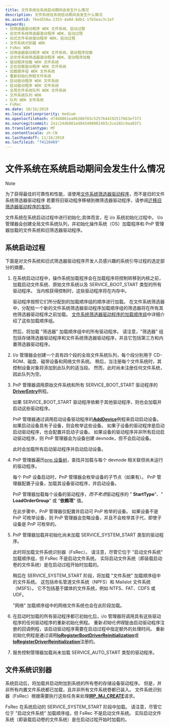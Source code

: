 ```yaml
---
title: 文件系统在系统启动期间会发生什么情况
description: 文件系统在系统启动期间会发生什么情况
ms.assetid: f6ed556a-2353-4a0d-8db1-1fb5eac3c1ef
keywords:
- 旧筛选器驱动程序 WDK 文件系统、启动过程
- 旧文件系统筛选器驱动程序 WDK，启动过程
- 旧式文件系统驱动程序 WDK，启动过程
- 文件系统识别器 WDK
- FsRec WDK
- 旧筛选器驱动程序 WDK 文件系统，驱动程序加载
- 旧文件系统筛选器驱动程序 WDK，驱动程序加载
- 驱动程序加载 WDK 文件系统
- 正在加载驱动程序 WDK 文件系统
- 加载顺序组 WDK 文件系统
- 重新初始化例程文件系统
- 启动驱动程序 WDK 文件系统
- 启动驱动程序 WDK 文件系统
- 全局文件系统队列 WDK 文件系统
- 文件系统队列 WDK
- 队列 WDK 文件系统
- FsRec
ms.date: 10/16/2019
ms.localizationpriority: medium
ms.openlocfilehash: d74d4861ea0b386f03c5257644192517663ef373
ms.sourcegitcommit: 2a1c24db881ed843498001493c3ce202c9aa03f1
ms.translationtype: MT
ms.contentlocale: zh-CN
ms.lasthandoff: 11/16/2019
ms.locfileid: "74128469"
---
```

# <a name="what-happens-to-file-systems-during-system-boot"></a>文件系统在系统启动期间会发生什么情况

> [!NOTE]
> 为了获得最佳的可靠性和性能，请使用[文件系统筛选器驱动程序](filter-manager-and-minifilter-driver-architecture.md)，而不是旧的文件系统筛选器驱动程序 若要将旧驱动程序移植到微筛选器驱动程序，请参阅[迁移旧筛选器驱动程序的准则](guidelines-for-porting-legacy-filter-drivers.md)。

文件系统在系统启动过程中进行初始化;具体而言，在 i/o 系统初始化过程中。 I/o 管理器会创建全局文件系统队列，并初始化操作系统（OS）加载程序和 PnP 管理器加载的文件系统和旧筛选器驱动程序。

## <a name="system-boot-process"></a>系统启动过程

下面是对文件系统和旧式筛选器驱动程序开发人员感兴趣的系统引导过程的选定部分的摘要。

1. 在系统启动过程中，操作系统加载程序会在加载程序将控制转移到内核之前，加载启动文件系统、原始文件系统以及 SERVICE_BOOT_START 类型的所有驱动程序。 当内核获得控制时，这些驱动程序将在内存中。

   驱动程序按照它们所分配到的加载顺序组的顺序进行加载。 在文件系统筛选器中，分配给一个新的文件系统筛选器驱动程序加载顺序组的筛选器将在所有其他筛选器驱动程序之前加载。 [文件系统筛选器驱动程序的加载顺序组](load-order-groups-for-file-system-filter-drivers.md)中详细介绍了这些加载顺序组。

   然后，将加载 "筛选器" 加载顺序组中的所有驱动程序。 请注意，"筛选器" 组包括存储筛选器驱动程序和文件系统筛选器驱动程序，并且它包括第三方和内置筛选器驱动程序。

2. I/o 管理器会创建一个具有四个段的全局文件系统队列，每个段分别用于 CD-ROM、磁盘、磁带设备和网络文件系统。 稍后，当注册每个文件系统时，其控制设备对象将添加到此队列的适当段。 然而，此时尚未注册任何文件系统，因此队列为空。

3. PnP 管理器调用原始文件系统和所有 SERVICE_BOOT_START 驱动程序的[**DriverEntry**](https://docs.microsoft.com/windows-hardware/drivers/ddi/wdm/nc-wdm-driver_initialize)例程。

   如果 SERVICE_BOOT_START 驱动程序依赖于其他驱动程序，则也会加载并启动这些驱动程序。

   PnP 管理器通过调用启动设备驱动程序的[**AddDevice**](https://docs.microsoft.com/windows-hardware/drivers/ddi/wdm/nc-wdm-driver_add_device)例程来启动启动设备。 如果启动设备具有子设备，则会枚举这些设备。 如果子设备的驱动程序是启动启动驱动程序，也会配置并启动子设备。 如果设备的驱动程序并非所有启动启动驱动程序，则 PnP 管理器会为设备创建 devnode，但不会启动设备。

   此时会加载所有启动驱动程序并启动启动设备。

4. PnP 管理器遍历[pnp 设备树](https://docs.microsoft.com/windows-hardware/drivers/kernel/device-tree)，查找并加载与每个 devnode 相关联但尚未运行的驱动程序。

   每个 PnP 设备启动时，PnP 管理器会枚举设备的子节点（如果有）。 PnP 管理器配置子设备，加载其设备驱动程序，并启动设备。

   PnP 管理器加载每个设备的驱动程序，*而不考虑*驱动程序的 " **StartType**"、" **LoadOrderGroup**" 或 "**依赖项**" 值。

   在此步骤中，PnP 管理器仅配置并启动可 PnP 枚举的设备。 如果设备不是 PnP 可枚举设备，则 PnP 管理器会忽略设备，并且不会枚举其子代，即使子设备是 PnP 可枚举的。

5. PnP 管理器加载并初始化尚未加载 SERVICE_SYSTEM_START 类型的驱动程序。

   此时将加载文件系统识别器（FsRec）。 请注意，尽管它位于 "启动文件系统" 加载顺序组，但 FsRec 不是启动文件系统。 实际启动文件系统（即装载启动卷的文件系统）是在启动过程开始时加载的。

   稍后在 SERVICE_SYSTEM_START 阶段，将加载 "文件系统" 加载顺序组中的文件系统。 这包括命名管道文件系统（NPFS）和 Mailslot 文件系统（MSFS）。 它不包括基于媒体的文件系统，例如 NTFS、FAT、CDFS 或 UDF。

   "网络" 加载顺序组中的网络文件系统也会在此阶段加载。

6. 在启动时加载的所有驱动程序都已初始化后，i/o 管理器将调用具有这些驱动程序的任何驱动程序的重新初始化例程。 重新*初始化例程*是由启动驱动程序注册的回调例程，该启动驱动程序需要在启动过程中指定额外的处理时间。 重新初始化例程是通过调用[**IoRegisterBootDriverReinitialization**](https://docs.microsoft.com/windows-hardware/drivers/ddi/ntddk/nf-ntddk-ioregisterbootdriverreinitialization)或[**IoRegisterDriverReinitialization**](https://docs.microsoft.com/windows-hardware/drivers/ddi/ntddk/nf-ntddk-ioregisterdriverreinitialization)注册的。

7. 服务控制管理器加载尚未加载 SERVICE_AUTO_START 类型的驱动程序。

## <a name="file-system-recognizer"></a>文件系统识别器

系统启动后，将加载并启动附加到系统的所有卷的存储设备驱动程序。 但是，并非所有内置文件系统都已加载，且并非所有文件系统卷都已装入。 文件系统识别器（FsRec）根据需要执行这些任务来处理[**IRP_MJ_CREATE**](https://docs.microsoft.com/windows-hardware/drivers/ifs/irp-mj-create)请求。

FsRec 在系统启动的 SERVICE_SYSTEM_START 阶段中加载。 请注意，尽管它位于 "启动文件系统" 加载顺序组，但 FsRec 不是启动文件系统。 实际启动文件系统（即装载启动卷的文件系统）是在启动过程开始时加载的。

